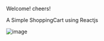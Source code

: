 Welcome! cheers!

A Simple ShoppingCart using Reactjs 

![image](https://drive.google.com/uc?export=view&id=1MMdVZE8hf8O_7zLrhwNRoi1hPu3m_ART)
